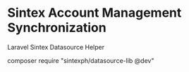 

# Sintex Account Management Synchronization 
Laravel Sintex Datasource Helper

 composer require "sintexph/datasource-lib @dev"